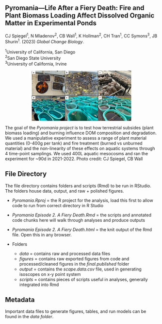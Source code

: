 ## Pyromania—Life After a Fiery Death: Fire and Plant Biomass Loading Affect Dissolved Organic Matter in Experimental Ponds
CJ Spiegel<sup>1</sup>, N Mladenov<sup>2</sup>, CB Wall<sup>1</sup>, K Hollman<sup>2</sup>, CH Tran<sup>1</sup>, CC Symons<sup>3</sup>, JB Shurin<sup>1</sup>. (2023) _Global Change Biology_.

<sup>1</sup>University of California, San Diego   
<sup>2</sup>San Diego State University  
<sup>3</sup>University of California, Irvine  
  

<p align="center">
  <img align="center" src="https://github.com/cjspiegs/Pyromania.Fiery_death/blob/main/figures/Fig%20S1%20design.png" width="65%" height="60%">
</p>
  
  
The goal of the *Pyromania project* is to test how terrestrial subsides (plant biomass loading) and burning influence DOM composition and degradation. We used a manipulative experiment to assess a range of plant material quantities (0-400g per tank) and fire treatment (burned vs unburned material) and the non-linearity of these effects on aquatic systems through 4 time-point samplings. We used 400L aquatic mesocosms and ran the experiment for ~90d in 2021-2022. Photo credit: CJ Spiegel, CB Wall  
  

## File Directory  
The file directory contains folders and scripts (Rmd) to be run in RStudio. The folders house data, output, and raw + polished figures.  
   - *Pyromania.Rproj* = the R project for the analysis, load this first to allow code to run from correct directory in R Studio
   - *Pyromania Episode 2. A Fiery Death.Rmd* = the scripts and annotated code chunks here will walk through analyses and produce outputs
   - *Pyromania Episode 2. A Fiery Death.html* = the knit output of the Rmd file. Open this in any browser.
 
   - Folders
     - *data* = contains raw and processed data files
     - *figures* = contains raw exported figures from code and processed/cleaned figures in the *final.published* folder
     - *output* = contains the *scape.data.csv* file, used in generating isoscopes on x-y point system
     - *scripts* = contains pieces of scripts useful in analyses, generally integrated into Rmd

## Metadata
Important data files to generate figures, tables, and run models can be found in the *data folder*.
